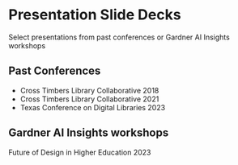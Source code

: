 # Presentation Slide Decks
Select presentations from past conferences or Gardner AI Insights workshops

## Past Conferences
* Cross Timbers Library Collaborative 2018 <br>
* Cross Timbers Library Collaborative 2021 
* Texas Conference on Digital Libraries 2023

## Gardner AI Insights workshops
Future of Design in Higher Education 2023 


